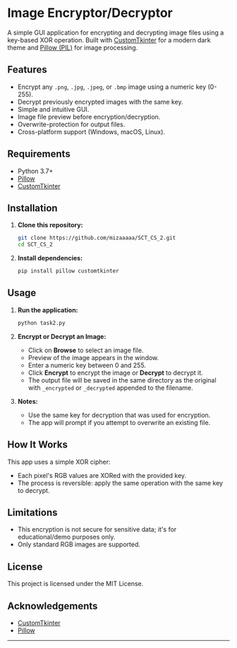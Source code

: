 # Image Encryptor/Decryptor

A simple GUI application for encrypting and decrypting image files using a key-based XOR operation. Built with [CustomTkinter](https://github.com/TomSchimansky/CustomTkinter) for a modern dark theme and [Pillow (PIL)](https://pillow.readthedocs.io/en/stable/) for image processing.

## Features

- Encrypt any `.png`, `.jpg`, `.jpeg`, or `.bmp` image using a numeric key (0-255).
- Decrypt previously encrypted images with the same key.
- Simple and intuitive GUI.
- Image file preview before encryption/decryption.
- Overwrite-protection for output files.
- Cross-platform support (Windows, macOS, Linux).


## Requirements

- Python 3.7+
- [Pillow](https://pypi.org/project/Pillow/)
- [CustomTkinter](https://pypi.org/project/customtkinter/)

## Installation

1. **Clone this repository:**
   ```bash
   git clone https://github.com/mizaaaaa/SCT_CS_2.git
   cd SCT_CS_2
   ```

2. **Install dependencies:**
   ```bash
   pip install pillow customtkinter
   ```

## Usage

1. **Run the application:**
   ```bash
   python task2.py
   ```

2. **Encrypt or Decrypt an Image:**
   - Click on **Browse** to select an image file.
   - Preview of the image appears in the window.
   - Enter a numeric key between 0 and 255.
   - Click **Encrypt** to encrypt the image or **Decrypt** to decrypt it.
   - The output file will be saved in the same directory as the original with `_encrypted` or `_decrypted` appended to the filename.

3. **Notes:**
   - Use the same key for decryption that was used for encryption.
   - The app will prompt if you attempt to overwrite an existing file.

## How It Works

This app uses a simple XOR cipher:
- Each pixel's RGB values are XORed with the provided key.
- The process is reversible: apply the same operation with the same key to decrypt.

## Limitations

- This encryption is not secure for sensitive data; it's for educational/demo purposes only.
- Only standard RGB images are supported.

## License

This project is licensed under the MIT License.

## Acknowledgements

- [CustomTkinter](https://github.com/TomSchimansky/CustomTkinter)
- [Pillow](https://pillow.readthedocs.io/en/stable/)

---

